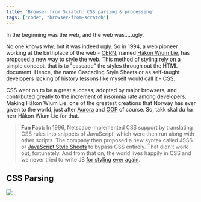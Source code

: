 ```yaml
---
title: 'Browser from Scratch: CSS parsing & processing'
tags: ["code", "browser-from-scratch"]
---
```


In the beginning was the web, and the web was.....ugly.

No one knows why, but it was indeed ugly. So in 1994, a web pioneer working at the birthplace of the web - [CERN][2], named [Håkon Wium Lie][1], has proposed a new way to style the web. This method of styling rely on a simple concept, that is to "cascade" the styles through out the HTML document. Hence, the name Cascading Style Sheets or as self-taught developers lacking of history lessons like myself would call it - CSS.

CSS went on to be a great success; adopted by major browsers, and contributed greatly to the increment of insomnia rate among developers. Making Håkon Wium Lie, one of the greatest creations that Norway has ever given to the world, just after [Aurora][4] and [OOP][5] of course. So, takk skal du ha herr Håkon Wium Lie for that.

> **Fun Fact:** In 1996, Netscape implemented CSS support by translating CSS rules into snippets of JavaScript, which were then run along with other scripts. The company then proposed a new syntax called JSSS or [JavaScript Style Sheets][3] to bypass CSS entirely. That didn't work out, fortunately. And from that on, the world lives happily in CSS and we never tried to write JS [for][6] [styling][7] [ever][8] [again][9].

## CSS Parsing

![](css_parsing_flow.png)


[1]: https://en.wikipedia.org/wiki/H%C3%A5kon_Wium_Lie
[2]: https://en.wikipedia.org/wiki/CERN
[3]: https://en.wikipedia.org/wiki/JavaScript_Style_Sheets
[4]: https://en.wikipedia.org/wiki/Aurora_(singer)
[5]: https://en.wikipedia.org/wiki/Object-oriented_programming
[6]: https://cssinjs.org/
[7]: https://styled-components.com/
[8]: https://emotion.sh
[9]: https://formidable.com/open-source/radium/
[10]: https://developer.mozilla.org/en-US/docs/Web/CSS/At-rule
